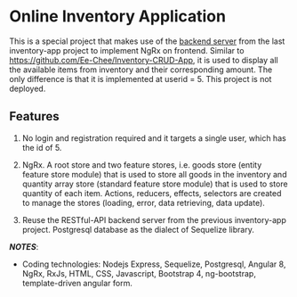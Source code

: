 # Online Inventory Application
This is a special project that makes use of the [backend server](https://github.com/Ee-Chee/Inventory-App-Backend-Restful-API) from the last inventory-app project to implement NgRx on frontend. Similar to https://github.com/Ee-Chee/Inventory-CRUD-App, it is used to display all the available items from inventory and their corresponding amount. The only difference is that it is implemented at userid = 5. This project is not deployed. 

## Features
1) No login and registration required and it targets a single user, which has the id of 5.

2) NgRx. A root store and two feature stores, i.e. goods store (entity feature store module) that is used to store all goods in the inventory and quantity array store (standard feature store module) that is used to store quantity of each item. Actions, reducers, effects, selectors are created to manage the stores (loading, error, data retrieving, data update).

3) Reuse the RESTful-API backend server from the previous inventory-app project. Postgresql database as the dialect of Sequelize library.


**_NOTES_**:
* Coding technologies: Nodejs Express, Sequelize, Postgresql, Angular 8, NgRx, RxJs, HTML, CSS, Javascript, Bootstrap 4, ng-bootstrap, template-driven angular form. 
